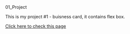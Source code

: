 01_Project

This is my project #1 - buisness card, it contains flex box.

[Click here to check this page](https://mihau1987.github.io/FrontEndProjects/01_Project/)